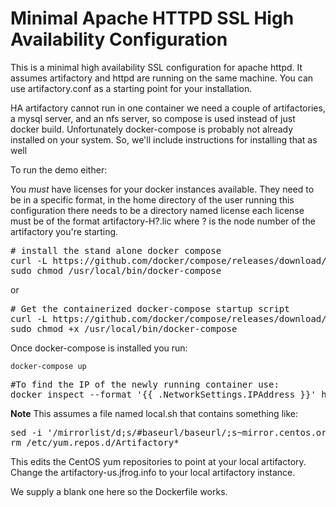 Minimal Apache HTTPD SSL High Availability Configuration
========================================================

This is a minimal high availability SSL configuration for apache httpd.  It assumes artifactory and httpd are running
on the same machine.
You can use artifactory.conf as a starting point for your installation.

HA artifactory cannot run in one container we need a couple of artifactories, a mysql server, and an nfs server, so 
compose is used instead of just docker build.  Unfortunately docker-compose is probably not already installed on your
system.  So, we'll include instructions for installing that as well

To run the demo either:

You _must_ have licenses for your docker instances available.  They need to be in a specific format, in the home
directory of the user running this configuration there needs to be a directory named license each license must be
of the format artifactory-H?.lic where ? is the node number of the artifactory you're starting.

<pre>
# install the stand alone docker compose
curl -L https://github.com/docker/compose/releases/download/1.5.1/docker-compose-`uname -s`-`uname -m`|sudo dd of=/usr/local/bin/docker-compose
sudo chmod /usr/local/bin/docker-compose
</pre>
or

<pre>
# Get the containerized docker-compose startup script
curl -L https://github.com/docker/compose/releases/download/1.5.1/run.sh | sudo tee /usr/local/bin/docker-compose
sudo chmod +x /usr/local/bin/docker-compose
</pre>

Once docker-compose is installed you run:

`docker-compose up`

<pre>
#To find the IP of the newly running container use:
docker inspect --format '{{ .NetworkSettings.IPAddress }}' httpsha_httpd_1
</pre>

__Note__
This assumes a file named local.sh that contains something like:

<pre>
sed -i '/mirrorlist/d;s/#baseurl/baseurl/;s~mirror.centos.org~artifactory-us.jfrog.info/artifactory~' /etc/yum.repos.d/CentOS-*.repo
rm /etc/yum.repos.d/Artifactory*
</pre>

This edits the CentOS yum repositories to point at your local artifactory.  Change the artifactory-us.jfrog.info to your
local artifactory instance.

We supply a blank one here so the Dockerfile works.

